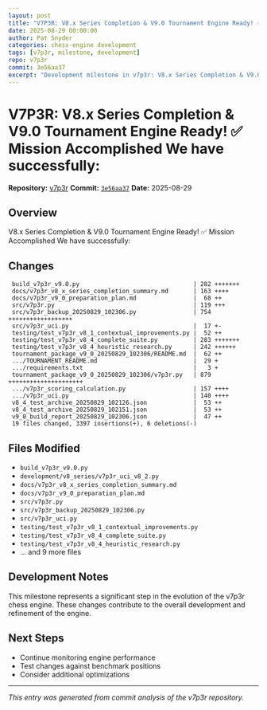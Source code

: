 ```yaml
---
layout: post
title: "V7P3R: V8.x Series Completion & V9.0 Tournament Engine Ready! ✅ Mission Accomplished We have successfully:"
date: 2025-08-29 00:00:00 
author: Pat Snyder
categories: chess-engine development
tags: [v7p3r, milestone, development]
repo: v7p3r
commit: 3e56aa37
excerpt: "Development milestone in v7p3r: V8.x Series Completion & V9.0 Tournament Engine Ready! ✅ Mission Accomplished We have successfully:"
---
```


# V7P3R: V8.x Series Completion & V9.0 Tournament Engine Ready! ✅ Mission Accomplished We have successfully:

**Repository:** [v7p3r](https://github.com/pssnyder/v7p3r)
**Commit:** [`3e56aa37`](https://github.com/pssnyder/v7p3r/commit/3e56aa379f8c648c3c39deb4792a89546287dabe)
**Date:** 2025-08-29

## Overview

V8.x Series Completion & V9.0 Tournament Engine Ready! ✅ Mission Accomplished We have successfully:

## Changes

```
 build_v7p3r_v9.0.py                                | 282 +++++++
 docs/v7p3r_v8_x_series_completion_summary.md       | 163 ++++
 docs/v7p3r_v9_0_preparation_plan.md                |  68 ++
 src/v7p3r.py                                       | 119 +++
 src/v7p3r_backup_20250829_102306.py                | 754 ++++++++++++++++++
 src/v7p3r_uci.py                                   |  17 +-
 testing/test_v7p3r_v8_1_contextual_improvements.py |  52 ++
 testing/test_v7p3r_v8_4_complete_suite.py          | 283 +++++++
 testing/test_v7p3r_v8_4_heuristic_research.py      | 242 ++++++
 tournament_package_v9_0_20250829_102306/README.md  |  62 ++
 .../TOURNAMENT_README.md                           |  29 +
 .../requirements.txt                               |   3 +
 tournament_package_v9_0_20250829_102306/v7p3r.py   | 879 +++++++++++++++++++++
 .../v7p3r_scoring_calculation.py                   | 157 ++++
 .../v7p3r_uci.py                                   | 140 ++++
 v8_4_test_archive_20250829_102126.json             |  53 ++
 v8_4_test_archive_20250829_102151.json             |  53 ++
 v9_0_build_report_20250829_102306.json             |  47 ++
 19 files changed, 3397 insertions(+), 6 deletions(-)
```

## Files Modified

- `build_v7p3r_v9.0.py`
- `development/v8_series/v7p3r_uci_v8_2.py`
- `docs/v7p3r_v8_x_series_completion_summary.md`
- `docs/v7p3r_v9_0_preparation_plan.md`
- `src/v7p3r.py`
- `src/v7p3r_backup_20250829_102306.py`
- `src/v7p3r_uci.py`
- `testing/test_v7p3r_v8_1_contextual_improvements.py`
- `testing/test_v7p3r_v8_4_complete_suite.py`
- `testing/test_v7p3r_v8_4_heuristic_research.py`
- ... and 9 more files

## Development Notes

This milestone represents a significant step in the evolution of the v7p3r chess engine. These changes contribute to the overall development and refinement of the engine.

## Next Steps

- Continue monitoring engine performance
- Test changes against benchmark positions
- Consider additional optimizations

---

*This entry was generated from commit analysis of the v7p3r repository.*
